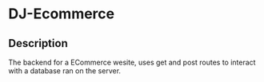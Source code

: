 # DJ-Ecommerce
## Description
The backend for a ECommerce wesite, uses get and post routes to interact with a database ran on the server. 